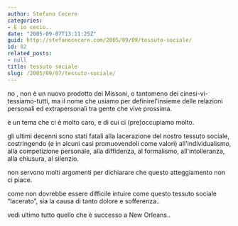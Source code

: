 ```yaml
---
author: Stefano Cecere
categories:
- E io cecio..
date: "2005-09-07T13:11:25Z"
guid: http://stefanocecere.com/2005/09/09/tessuto-sociale/
id: 82
related_posts:
- null
title: tessuto sociale
slug: /2005/09/07/tessuto-sociale/
---
```


no , non è un nuovo prodotto dei Missoni, o tantomeno dei cinesi-vi-tessiamo-tutti, ma il nome che usiamo per definirel'insieme delle relazioni personali ed extrapersonali tra gente che vive prossima.

è un tema che ci è molto caro, e di cui ci (pre)occupiamo molto.

gli ultimi decenni sono stati fatali alla lacerazione del nostro tessuto sociale, costringendo (e in alcuni casi promuovendoli come valori) all'individualismo, alla competizione personale, alla diffidenza, al formalismo, all'intolleranza, alla chiusura, al silenzio.

non servono molti argomenti per dichiarare che questo atteggiamento non ci piace.
  
come non dovrebbe essere difficile intuire come questo tessuto sociale &#x201c;lacerato&#x201d;, sia la causa di tanto dolore e sofferenza..
  
vedi ultimo tutto quello che è successo a New Orleans..